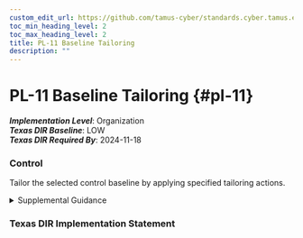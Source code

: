 ```yaml
---
custom_edit_url: https://github.com/tamus-cyber/standards.cyber.tamus.edu/tree/main/static/content/tamus.edu/TAMUS_profile.xml
toc_min_heading_level: 2
toc_max_heading_level: 2
title: PL-11 Baseline Tailoring
description: ""
---
```


# PL-11 Baseline Tailoring {#pl-11}

_**Implementation Level**_: Organization\
_**Texas DIR Baseline**_: LOW\
_**Texas DIR Required By**_: 2024-11-18

### Control

Tailor the selected control baseline by applying specified tailoring actions.

<details>
  <summary>Supplemental Guidance</summary>

The concept of tailoring allows organizations to specialize or customize a set of baseline controls by applying a defined set of tailoring actions. Tailoring actions facilitate such specialization and customization by allowing organizations to develop security and privacy plans that reflect their specific mission and business functions, the environments where their systems operate, the threats and vulnerabilities that can affect their systems, and any other conditions or situations that can impact their mission or business success. Tailoring guidance is provided in <a xmlns="http://csrc.nist.gov/ns/oscal/1.0" href="#46d9e201-840e-440e-987c-2c773333c752">SP 800-53B</a> . Tailoring a control baseline is accomplished by identifying and designating common controls, applying scoping considerations, selecting compensating controls, assigning values to control parameters, supplementing the control baseline with additional controls as needed, and providing information for control implementation. The general tailoring actions in <a xmlns="http://csrc.nist.gov/ns/oscal/1.0" href="#46d9e201-840e-440e-987c-2c773333c752">SP 800-53B</a> can be supplemented with additional actions based on the needs of organizations. Tailoring actions can be applied to the baselines in <a xmlns="http://csrc.nist.gov/ns/oscal/1.0" href="#46d9e201-840e-440e-987c-2c773333c752">SP 800-53B</a> in accordance with the security and privacy requirements from <a xmlns="http://csrc.nist.gov/ns/oscal/1.0" href="#0c67b2a9-bede-43d2-b86d-5f35b8be36e9">FISMA</a>, <a xmlns="http://csrc.nist.gov/ns/oscal/1.0" href="#18e71fec-c6fd-475a-925a-5d8495cf8455">PRIVACT</a> , and <a xmlns="http://csrc.nist.gov/ns/oscal/1.0" href="#27847491-5ce1-4f6a-a1e4-9e483782f0ef">OMB A-130</a> . Alternatively, other communities of interest adopting different control baselines can apply the tailoring actions in <a xmlns="http://csrc.nist.gov/ns/oscal/1.0" href="#46d9e201-840e-440e-987c-2c773333c752">SP 800-53B</a> to specialize or customize the controls that represent the specific needs and concerns of those entities.

</details>

### Texas DIR Implementation Statement

